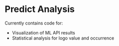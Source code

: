 # Predict Analysis
Currently contains code for:
* Visualization of ML API results
* Statistical analysis for logo value and occurrence
